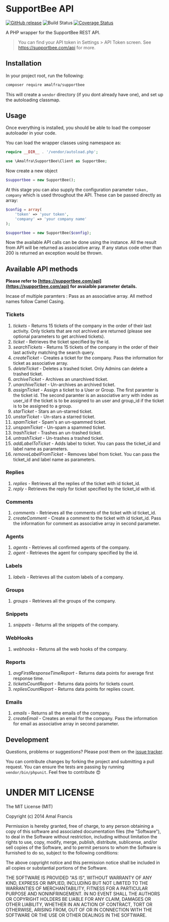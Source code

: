 SupportBee API
========
[![GitHub release](https://img.shields.io/github/release/amalfra/supportbee.svg)](https://github.com/amalfra/supportbee/releases)
![Build Status](https://github.com/amalfra/supportbee/actions/workflows/test.yml/badge.svg?branch=main)
[![Coverage Status](https://coveralls.io/repos/github/amalfra/supportbee/badge.svg?branch=main)](https://coveralls.io/github/amalfra/supportbee?branch=main)

A PHP wrapper for the SupportBee REST API.

> You can find your API token in Settings > API Token screen. See https://supportbee.com/api for more.

## Installation
In your project root, run the following:

```sh
composer require amalfra/supportbee
```

This will create a `vendor` directory (if you dont already have one), and set up the autoloading classmap.

## Usage
Once everything is installed, you should be able to load the composer autoloader in your code.

You can load the wrapper classes using namespace as:
```php
require __DIR__ . '/vendor/autoload.php';

use \Amalfra\SupportBee\Client as SupportBee;
```

Now create a new object

```php
$supportbee = new SupportBee();
```

At this stage you can also supply the configuration parameter `token, company` which is used throughout the API. These can be passed directly as array:

```php
$config = array(
	'token' => 'your token',
	'company' => 'your company name'
);

$supportbee = new SupportBee($config);
```
Now the available API calls can be done using the instance. All the result from API will be returned as associative array. If any status code other than 200 is returned an exception would be thrown.

## Available API methods

**Please refer to [https://supportbee.com/api](https://supportbee.com/api) for avaialble parameter details.**

Incase of multiple paramters : Pass as an associative array.
All method names follow Camel Casing.


### Tickets
 1. *tickets* - Returns 15 tickets of the company in the order of their last activity. Only tickets that are not archived are returned (please see optional parameters to get archived tickets).
 2. *ticket* - Retrieves the ticket specified by the id.
 3. *searchTickets* - Returns 15 tickets of the company in the order of their last activity matching the search query.
 4. *createTicket* - Creates a ticket for the company. Pass the information for ticket as associative array.
 5. *deleteTicket* - Deletes a trashed ticket. Only Admins can delete a trashed ticket.
 6. *archiveTicket* - Archives an unarchived ticket.
 7. *unarchiveTicket* - Un-archives an archived ticket.
 8. *assignTicket* - Assign a ticket to a User or Group. The first paramter is the ticket id. The second paramter is an associative arry with index as user_id if the ticket is to be assigned to an user and group_id if the ticket is to be assigned to a group.
 9. *starTicket* - Stars an un-starred ticket.
 10. *unstarTicket* - Un-stars a starred ticket.
 11. *spamTicket* - Spam's an un-spammed ticket.
 12. *unspamTicket* - Un-spam a spammed ticket.
 13. *trashTicket* - Trashes an un-trashed ticket.
 14. *untrashTicket* - Un-trashes a trashed ticket.
 15. *addLabelToTicket* - Adds label to ticket. You can pass the ticket_id and label name as parameters.
 16. *removeLabelFromTicket* - Removes label from ticket. You can pass the ticket_id and label name as parameters.

### Replies
 1. *replies* - Retrieves all the replies of the ticket with id ticket_id.
 2. *reply* - Retrieves the reply for ticket specified by the ticket_id with id.

### Comments

 1. *comments* - Retrieves all the comments of the ticket with id ticket_id.
 2. *createComment* - Create a comment to the ticket with id ticket_id. Pass the information for comment as associative array in second parameter.

### Agents

 1. *agents* - Retrieves all confirmed agents of the company.
 2. *agent* - Retrieves the agent for company specified by the id.

### Labels

 1. *labels* - Retrieves all the custom labels of a company.

### Groups

 1. *groups* - Retrieves all the groups of the company.

### Snippets

 1. *snippets* - Returns all the snippets of the company.

### WebHooks

 1. *webhooks* - Returns all the web hooks of the company.

### Reports

 1. *avgFirstResponseTimeReport* - Returns data points for average first response time.
 2. *ticketsCountReport* - Returns data points for tickets count.
 3. *repliesCountReport* - Returns data points for replies count.

### Emails

 1. *emails* - Returns all the emails of the company.
 2. *createEmail* - Creates an email for the company. Pass the information for email as associative array in second parameter.

## Development

Questions, problems or suggestions? Please post them on the [issue tracker](https://github.com/amalfra/supportbee/issues). 

You can contribute changes by forking the project and submitting a pull request. You can ensure the tests are passing by running `vendor/bin/phpunit`. Feel free to contribute :heart_eyes:

UNDER MIT LICENSE
=================

The MIT License (MIT)

Copyright (c) 2014 Amal Francis

Permission is hereby granted, free of charge, to any person obtaining a copy of this software and associated documentation files (the "Software"), to deal in the Software without restriction, including without limitation the rights to use, copy, modify, merge, publish, distribute, sublicense, and/or sell copies of the Software, and to permit persons to whom the Software is furnished to do so, subject to the following conditions:

The above copyright notice and this permission notice shall be included in all copies or substantial portions of the Software.

THE SOFTWARE IS PROVIDED "AS IS", WITHOUT WARRANTY OF ANY KIND, EXPRESS OR IMPLIED, INCLUDING BUT NOT LIMITED TO THE WARRANTIES OF MERCHANTABILITY, FITNESS FOR A PARTICULAR PURPOSE AND NONINFRINGEMENT. IN NO EVENT SHALL THE AUTHORS OR COPYRIGHT HOLDERS BE LIABLE FOR ANY CLAIM, DAMAGES OR OTHER LIABILITY, WHETHER IN AN ACTION OF CONTRACT, TORT OR OTHERWISE, ARISING FROM, OUT OF OR IN CONNECTION WITH THE SOFTWARE OR THE USE OR OTHER DEALINGS IN THE SOFTWARE.

